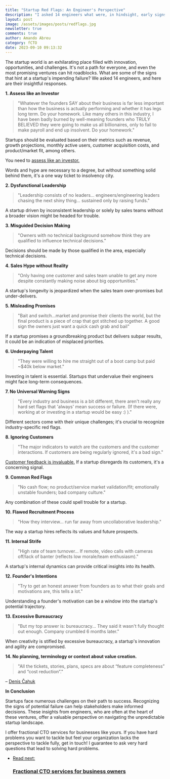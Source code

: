 ```yaml
---
title: "Startup Red Flags: An Engineer's Perspective"
description: "I asked 14 engineers what were, in hindsight, early signs that the startups they were working on would fail."
layout: post
image: /assets/images/posts/redflags.jpg
newsletter: true
comments: true
author: Amando Abreu
category: fCTO
date: 2023-09-10 09:13:32
---
```

The startup world is an exhilarating place filled with innovation, opportunities, and challenges. It's not a path for everyone, and even the most promising ventures can hit roadblocks. What are some of the signs that hint at a startup's impending failure? We asked 14 engineers, and here are their insightful responses.

**1. Assess like an Investor**
>"Whatever the founders SAY about their business is far less important than how the business is actually performing and whether it has legs long term. Do your homework. Like many others in this industry, I have been badly burned by well-meaning founders who TRULY BELIEVED they were going to make us all billionaires, only to fail to make payroll and end up insolvent.
Do your homework."

Startups should be evaluated based on their metrics such as revenue, growth projections, monthly active users, customer acquisition costs, and product/market fit, among others.

You need to <a href="https://www.feeltheboot.com/blog/what-angel-investors-look-for" target="_blank">assess like an investor.</a>

Words and hype are necessary to a degree, but without something solid behind them, it's a one way ticket to insolvency city.

**2. Dysfunctional Leadership**
>"Leadership consists of no leaders... engineers/engineering leaders chasing the next shiny thing... sustained only by raising funds."

A startup driven by inconsistent leadership or solely by sales teams without a broader vision might be headed for trouble.

**3. Misguided Decision Making**
>"Owners with no technical background somehow think they are qualified to influence technical decisions."

Decisions should be made by those qualified in the area, especially technical decisions.

**4. Sales Hype without Reality**
>"Only having one customer and sales team unable to get any more despite constantly making noise about big opportunities."

A startup's longevity is jeopardized when the sales team over-promises but under-delivers.

**5. Misleading Promises**
>"Bait and switch...market and promise their clients the world, but the final product is a piece of crap that got stitched up together. A good sign the owners just want a quick cash grab and bail"

If a startup promises a groundbreaking product but delivers subpar results, it could be an indication of misplaced priorities.

**6. Underpaying Talent**
>"They were willing to hire me straight out of a boot camp but paid ~$40k below market."

Investing in talent is essential. Startups that undervalue their engineers might face long-term consequences.

**7. No Universal Warning Signs**
>"Every industry and business is a bit different, there aren't really any hard set flags that 'always' mean success or failure. (If there were, working at or investing in a startup would be easy :) )."

Different sectors come with their unique challenges; it's crucial to recognize industry-specific red flags.

**8. Ignoring Customers**
>"The major indicators to watch are the customers and the customer interactions. If customers are being regularly ignored, it's a bad sign."

<a href="https://saasstarters.com/blog/2022-10-22-why-you-should-expose-your-product-to-the-market-asap/" target="_blank">Customer feedback is invaluable.</a> If a startup disregards its customers, it's a concerning signal.

**9. Common Red Flags**
>"No cash flow; no product/service market validation/fit; emotionally unstable founders; bad company culture."

Any combination of these could spell trouble for a startup.

**10. Flawed Recruitment Process**
>"How they interview... run far away from uncollaborative leadership."

The way a startup hires reflects its values and future prospects.

**11. Internal Strife**
>"High rate of team turnover... If remote, video calls with cameras off/lack of banter (reflects low morale/team enthusiasm)."

A startup's internal dynamics can provide critical insights into its health.

**12. Founder's Intentions**
>"Try to get an honest answer from founders as to what their goals and motivations are, this tells a lot."

Understanding a founder's motivation can be a window into the startup's potential trajectory.

**13. Excessive Bureaucracy**
>"But my top answer is: bureaucracy... They said it wasn't fully thought out enough. Company crumbled 6 months later."

When creativity is stifled by excessive bureaucracy, a startup's innovation and agility are compromised.

**14. No planning, terminology or context about value creation.** 
>"All the tickets, stories, plans, specs are about “feature completeness” and “cost reduction”."

– <a href="https://craftingtechteams.substack.com/p/is-your-team-a-cost-centre-without" target="_blank">Denis Čahuk</a>

**In Conclusion**

Startups face numerous challenges on their path to success. Recognizing the signs of potential failure can help stakeholders make informed decisions. These insights from engineers, who are often at the heart of these ventures, offer a valuable perspective on navigating the unpredictable startup landscape.

I offer fractional CTO services for businesses like yours. If you have hard problems you want to tackle but feel your organization lacks the perspective to tackle fully, get in touch! I guarantee to ask very hard questions that lead to solving hard problems.

<ul class="listing">
    <li class="listing__li">
        <a class="listing__link block" href="/fractional-cto/">
            <div class="listing__item">
                <div class="listing__type">Read next:</div>
                <h3 class="listing__title">Fractional CTO services for business owners</h3>
            </div>
        </a>
    </li>
</ul>
